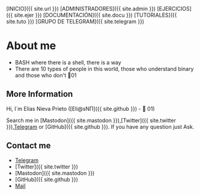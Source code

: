 [INICIO]({{ site.url }})  [ADMINISTRADORES]({{ site.admin }}) [EJERCICIOS]({{ site.ejer }}) [DOCUMENTACIÓN]({{ site.docu }}) [TUTORIALES]({{ site.tuto }}) [GRUPO DE TELEGRAM]({{ site.telegram }})

# About me

 + BASH where there is a shell, there is a way
 + There are 10 types of people in this world, those who understand binary and those who don't 🐧01

## More Information

Hi, I`m Elías Nieva Prieto ([Eli@sNП]({{ site.github }}) - 🐧 01)

Search me in [Mastodon]({{ site.mastodon }}),[Twitter]({{ site.twitter }}),[Telegram](http://t.me/EliasNieva) or [GitHub]({{ site.github }}).
If you have any question just Ask.

 ## Contact me

 - [Telegram](http://t.me/EliasNieva)
 - [Twitter]({{ site.twitter }})
 - [Mastodon]({{ site.mastodon }})
 - [GitHub]({{ site.github }})
 - [Mail](mailto:eliasnieva@keemail.me)
